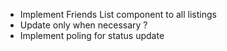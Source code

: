 * Implement Friends List component to all listings
* Update only when necessary ?
* Implement poling for status update